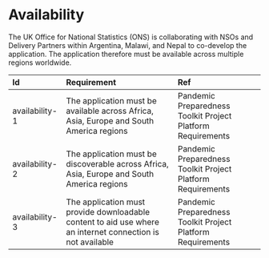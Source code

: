 # Availability

The UK Office for National Statistics (ONS) is collaborating with NSOs and Delivery Partners within Argentina, Malawi, and Nepal to co-develop the application. The application therefore must be available across multiple regions worldwide.

| Id             | Requirement                                                                                                | Ref                                                         |
| :------------- | :--------------------------------------------------------------------------------------------------------- | :---------------------------------------------------------- |
| availability-1 | The application must be available across Africa, Asia, Europe and South America regions                    | Pandemic Preparedness Toolkit Project Platform Requirements |
| availability-2 | The application must be discoverable across Africa, Asia, Europe and South America regions                 | Pandemic Preparedness Toolkit Project Platform Requirements |
| availability-3 | The application must provide downloadable content to aid use where an internet connection is not available | Pandemic Preparedness Toolkit Project Platform Requirements |
